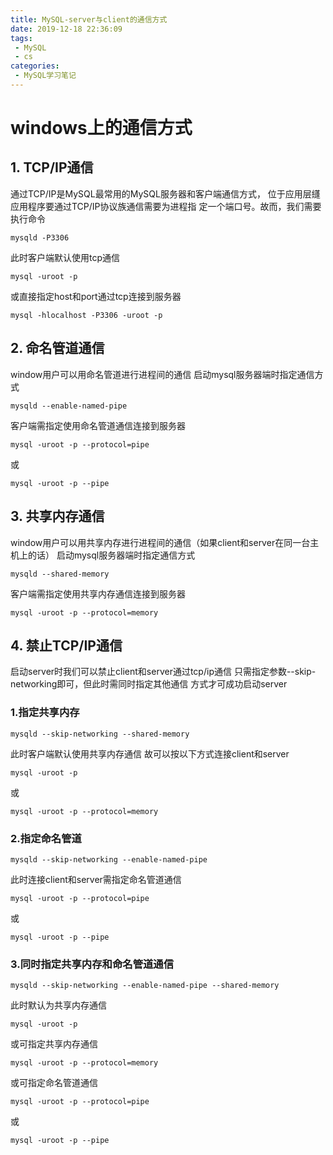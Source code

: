 ```yaml
---
title: MySQL-server与client的通信方式
date: 2019-12-18 22:36:09
tags: 
 - MySQL
 - cs
categories:
 - MySQL学习笔记
---
```


# windows上的通信方式
## 1. TCP/IP通信
通过TCP/IP是MySQL最常用的MySQL服务器和客户端通信方式，
位于应用层纄应用程序要通过TCP/IP协议族通信需要为进程指
定一个端口号。故而，我们需要执行命令
```shell script
mysqld -P3306
```
此时客户端默认使用tcp通信
```shell script
mysql -uroot -p
```
或直接指定host和port通过tcp连接到服务器
```shell script
mysql -hlocalhost -P3306 -uroot -p
```
## 2. 命名管道通信
window用户可以用命名管道进行进程间的通信
启动mysql服务器端时指定通信方式
```shell script
mysqld --enable-named-pipe
```
客户端需指定使用命名管道通信连接到服务器
```shell script
mysql -uroot -p --protocol=pipe
```
或
```shell script
mysql -uroot -p --pipe
```
## 3. 共享内存通信
window用户可以用共享内存进行进程间的通信（如果client和server在同一台主机上的话）
启动mysql服务器端时指定通信方式
```shell script
mysqld --shared-memory
```
客户端需指定使用共享内存通信连接到服务器
```shell script
mysql -uroot -p --protocol=memory
```
## 4. 禁止TCP/IP通信
启动server时我们可以禁止client和server通过tcp/ip通信
只需指定参数--skip-networking即可，但此时需同时指定其他通信
方式才可成功启动server
### 1.指定共享内存
```shell script
mysqld --skip-networking --shared-memory
```
此时客户端默认使用共享内存通信
故可以按以下方式连接client和server
```shell script
mysql -uroot -p
```
或
```shell script
mysql -uroot -p --protocol=memory
```
### 2.指定命名管道
```shell script
mysqld --skip-networking --enable-named-pipe
```
此时连接client和server需指定命名管道通信
```shell script
mysql -uroot -p --protocol=pipe
```
或
```shell script
mysql -uroot -p --pipe
```
### 3.同时指定共享内存和命名管道通信
```shell script
mysqld --skip-networking --enable-named-pipe --shared-memory
```
此时默认为共享内存通信
```shell script
mysql -uroot -p
```
或可指定共享内存通信
```shell script
mysql -uroot -p --protocol=memory
```
或可指定命名管道通信
```shell script
mysql -uroot -p --protocol=pipe
```
或
```shell script
mysql -uroot -p --pipe
```

